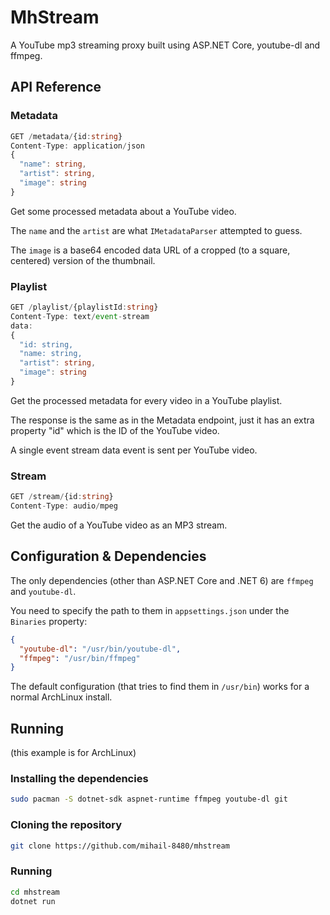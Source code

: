 # MhStream
A YouTube mp3 streaming proxy built using ASP.NET Core, youtube-dl and ffmpeg.

## API Reference

### Metadata
```ts
GET /metadata/{id:string}
Content-Type: application/json
{
  "name": string,
  "artist": string,
  "image": string
}
```

Get some processed metadata about a YouTube video.

The `name` and the `artist` are what `IMetadataParser` attempted to guess.

The `image` is a base64 encoded data URL of a cropped (to a square, centered) version of the thumbnail.

### Playlist
```ts
GET /playlist/{playlistId:string}
Content-Type: text/event-stream
data:
{
  "id: string,
  "name: string,
  "artist": string,
  "image": string
}
```

Get the processed metadata for every video in a YouTube playlist.

The response is the same as in the Metadata endpoint, just it has an extra property "id" which is the ID of the YouTube video.

A single event stream data event is sent per YouTube video.


### Stream
```ts
GET /stream/{id:string}
Content-Type: audio/mpeg
```

Get the audio of a YouTube video as an MP3 stream.

## Configuration & Dependencies
The only dependencies (other than ASP.NET Core and .NET 6) are `ffmpeg` and `youtube-dl`.

You need to specify the path to them in `appsettings.json` under the `Binaries` property:
```json
{
  "youtube-dl": "/usr/bin/youtube-dl",
  "ffmpeg": "/usr/bin/ffmpeg"
}
```

The default configuration (that tries to find them in `/usr/bin`) works for a normal ArchLinux install.


## Running
(this example is for ArchLinux)

### Installing the dependencies
```sh
sudo pacman -S dotnet-sdk aspnet-runtime ffmpeg youtube-dl git
```

### Cloning the repository
```sh
git clone https://github.com/mihail-8480/mhstream
```

### Running
```sh
cd mhstream
dotnet run
```
